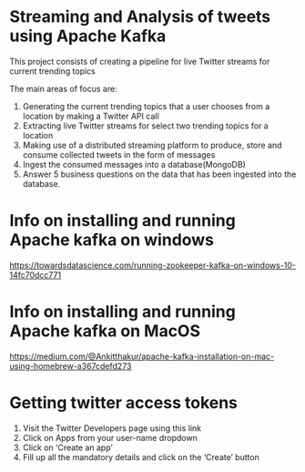 # Streaming and Analysis of tweets using Apache Kafka
This project consists of creating a pipeline for live Twitter streams for current trending topics

The main areas of focus are:
1) Generating the current trending topics that a user chooses from a location by making a Twitter API call
2) Extracting live Twitter streams for select two trending topics for a location
3) Making use of a distributed streaming platform to produce, store and consume collected tweets in the form of messages
4) Ingest the consumed messages into a database(MongoDB)
5) Answer 5 business questions on the data that has been ingested into the database.


# Info on installing and running Apache kafka on windows
https://towardsdatascience.com/running-zookeeper-kafka-on-windows-10-14fc70dcc771

# Info on installing and running Apache kafka on MacOS
https://medium.com/@Ankitthakur/apache-kafka-installation-on-mac-using-homebrew-a367cdefd273

# Getting twitter access tokens
1) Visit the Twitter Developers page using this link
2) Click on Apps from your user-name dropdown
3) Click on ‘Create an app’
4) Fill up all the mandatory details and click on the ‘Create’ button


